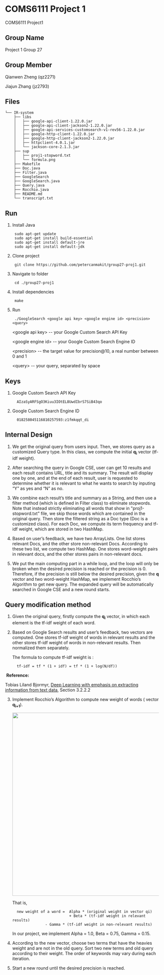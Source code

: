 # COMS6111 Project 1
COMS6111 Project1

Group Name
--------
Project 1 Group 27

Group Member
--------
   Qianwen Zheng (qz2271)

   Jiajun Zhang (jz2793)

Files
--------
	└── IR-system
	    ├── libs
	    │   ├── google-api-client-1.22.0.jar
	    │   ├── google-api-client-jackson2-1.22.0.jar
	    │   ├── google-api-services-customsearch-v1-rev56-1.22.0.jar
	    │   ├── google-http-client-1.22.0.jar
	    │   ├── google-http-client-jackson2-1.22.0.jar
	    │   ├── httpclient-4.0.1.jar
	    │   └── jackson-core-2.1.3.jar
	    ├── sup
	    │   ├── proj1-stopword.txt
	    │   └── formula.png
	    ├── Makefile
	    ├── Doc.java
	    ├── Filter.java
	    ├── GoogleSearch
	    ├── GoogleSearch.java
	    ├── Query.java
	    ├── Rocchio.java
	    ├── README.md
	    └── transcript.txt


Run
--------
1. Install Java

		sudo apt-get update
		sudo apt-get install build-essential
		sudo apt-get install default-jre
		sudo apt-get install default-jdk
	
2. Clone project

        git clone https://github.com/petercanmakit/group27-proj1.git
	
3. Navigate to folder

		cd ./group27-proj1
	
4. Install dependencies

        make

5. Run

        ./GoogleSearch <google api key> <google engine id> <precision> <query>

   \<google api key> -- your Google Custom Search API Key

   \<google engine id> -- your Google Custom Search Engine ID

   \<precision> -- the target value for precision@10, a real number between 0 and 1

   \<query> -- your query, separated by space

Keys
--------
1. Google Custom Search API Key

         AIzaSyARFSgO3Kiuu3IOtEL8UwdIbrS7SiB43qo

2. Google Custom Search Engine ID

         018258045116810257593:z1fmkqqt_di

Internal Design
---------
1. We get the original query from users input. Then, we stores query as a customized Query type. In this class, we compute the initial __q<sub>i</sub>__ vector (tf-idf weight).

2. After searching the query in Google CSE, user can get 10 results and each result contains URL, title and its summary. The result will display one by one, and at the end of each result, user is requested to determine whether it is relevant to what he wants to search by inputing “Y” as yes and “N” as no.

3. We combine each result’s title and summary as a String, and then use a filter method (which is defined in Filter class) to eliminate stopwords. Note that instead strictly eliminating all words that show in "proj1-stopword.txt" file, we skip those words which are contained in the original query. Then store the filtered string as a Doc type (Doc is a customized class). For each Doc, we compute its term frequency and tf-idf weight, which are stored in two HashMap.

4. Based on user’s feedback, we have two ArrayLists. One list stores relevant Docs, and the other store non-relevant Docs. According to these two list, we compute two HashMap. One stores word-weight pairs in relevant docs, and the other stores pairs in non-relevant docs.

5. We put the main computing part in a while loop, and the loop will only be broken when the desired precision is reached or the precision is 0. Therefore, if the precision is still below the desired precision, given the __q__ vector and two word-weight HashMap, we implement Rocchio’s Algorithm to get new query. The expanded query will be automatically searched in Google CSE and a new round starts.

Query modification method
--------
1. Given the original query, firstly compute the __q<sub>i</sub>__ vector, in which each element is the tf-idf weight of each word.

2. Based on Google Search results and user’s feedback, two vectors are computed. One stores tf-idf weight of words in relevant results and the other stores tf-idf weight of words in non-relevant results. Then normalized them separately.

   The formula to compute tf-idf weight is :

         tf-idf = tf * (1 + idf) = tf * (1 + log(N/df))

  **Reference:** 
  
  Tobias Liland Bjormyr, [Deep Learning with emphasis on extracting information from text data](https://daim.idi.ntnu.no/masteroppgaver/013/13216/masteroppgave.pdf), Section 3.2.2.2

3. Implement Rocchio’s Algorithm to compute new weight of words ( vector __q<sub>i\+1</sub>__). 

	<img src="https://github.com/petercanmakit/IR-system/blob/master/sup/formula.png" width="600">
	
   That is,
	
         new weight of a word =  Alpha * (original weight in vector qi) 
                                 + Beta * (tf-idf weight in relevant results) 
				 	  - Gamma * (tf-idf weight in non-relevant results)
				 
   In our project, we implement Alpha = 1.0, Beta = 0.75, Gamma = 0.15.
   
4. According to the new vector, choose two terms that have the heavies weight and are not in the old query. Sort two new terms and old query according to their weight. The order of keywords may vary during each iteration.

5. Start a new round until the desired precision is reached.

